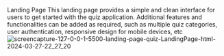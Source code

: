 Landing Page 
This landing page provides a simple and clean interface for users to get started with the quiz application. Additional features and functionalities can be added as required, such as multiple quiz categories, user authentication, responsive design for mobile devices, etc
![screencapture-127-0-0-1-5500-landing-page-quiz-LandingPage-html-2024-03-27-22_27_20](https://github.com/Pranjalbajpai3030/Landing_Page/assets/127866867/4e19c7c9-08d4-46a0-9272-4759d665acd2)
